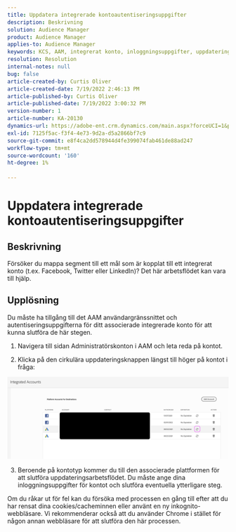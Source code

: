 ```yaml
---
title: Uppdatera integrerade kontoautentiseringsuppgifter
description: Beskrivning
solution: Audience Manager
product: Audience Manager
applies-to: Audience Manager
keywords: KCS, AAM, integrerat konto, inloggningsuppgifter, uppdatering, destinationer, twitter, facebook, länkad
resolution: Resolution
internal-notes: null
bug: false
article-created-by: Curtis Oliver
article-created-date: 7/19/2022 2:46:13 PM
article-published-by: Curtis Oliver
article-published-date: 7/19/2022 3:00:32 PM
version-number: 1
article-number: KA-20130
dynamics-url: https://adobe-ent.crm.dynamics.com/main.aspx?forceUCI=1&pagetype=entityrecord&etn=knowledgearticle&id=58ec9386-7107-ed11-82e4-00224809a9e0
exl-id: 7125f5ac-f3f4-4e73-9d2a-d5a2866bf7c9
source-git-commit: e8f4ca2dd578944d4fe399074fab461de88ad247
workflow-type: tm+mt
source-wordcount: '160'
ht-degree: 1%

---
```


# Uppdatera integrerade kontoautentiseringsuppgifter

## Beskrivning


Försöker du mappa segment till ett mål som är kopplat till ett integrerat konto (t.ex. Facebook, Twitter eller LinkedIn)? Det här arbetsflödet kan vara till hjälp.


## Upplösning


Du måste ha tillgång till det AAM användargränssnittet och autentiseringsuppgifterna för ditt associerade integrerade konto för att kunna slutföra de här stegen.



1) Navigera till sidan Administratörskonton i AAM och leta reda på kontot.

2) Klicka på den cirkulära uppdateringsknappen längst till höger på kontot i fråga:

![](assets/6e040206-7307-ed11-82e4-00224809a9e0.png)

3) Beroende på kontotyp kommer du till den associerade plattformen för att slutföra uppdateringsarbetsflödet. Du måste ange dina inloggningsuppgifter för kontot och slutföra eventuella ytterligare steg.

Om du råkar ut för fel kan du försöka med processen en gång till efter att du har rensat dina cookies/cacheminnen eller använt en ny inkognito-webbläsare. Vi rekommenderar också att du använder Chrome i stället för någon annan webbläsare för att slutföra den här processen.
